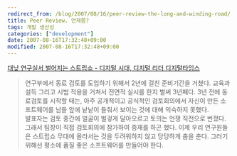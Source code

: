 ```yaml
---
redirect_from: /blog/2007/08/16/peer-review-the-long-and-winding-road/
title: Peer Review. 언제쯤?
tags: 개발 생산성
categories: ["development"]
date: 2007-08-16T17:32:48+09:00
modified: 2007-08-16T17:32:48+09:00
---
```



[대낮 연구실서 벌어지는 스트립쇼 - 디지털 시대, 디지털 리더 디지털타임스](http://www.dt.co.kr/contents.htm?article_no=2007081602012369700002)

> 연구부에서 동료 검토를 도입하기 위해서 2년에 걸친 준비기간을 거쳤다.
> 교육과 설득 그리고 시범 적용을 거쳐서 전면적 실시를 한지 벌써
> 3년째다. 3년 전에 동료검토를 시작할 때는, 아주 공개적이고 공식적인
> 검토회의에서 자신이 만든 소프트웨어를 남들 앞에 낱낱이 들춰서 보이는
> 것에 대해 익숙하지 못했다.  
> 발표자는 검토 중간에 얼굴이 벌겋게 달아오르고 토의는 언쟁 직전으로
> 번졌다. 그래서 팀장이 직접 검토회의에 참가하여 중재를 하곤 했다.
> 이제 우리 연구원들은 스트립쇼 무대에 올라서는 것을 두려워하지 않고
> 당당하게 춤을 춘다. 그러기 위해선 평소에 품질 좋은 소프트웨어를
> 만들어야 한다.
